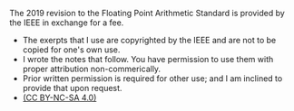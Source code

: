 The 2019 revision to the Floating Point Arithmetic Standard is provided by the IEEE in exchange for a fee.
- The exerpts that I use are copyrighted by the IEEE and are not to be copied for one's own use.
- I wrote the notes that follow.  You have permission to use them with proper attribution non-commerically.
- Prior written permission is required for other use; and I am inclined to provide that upon request.
- [(CC BY-NC-SA 4.0)](https://creativecommons.org/licenses/by-nc-sa/4.0/)

